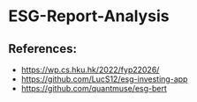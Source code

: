 # ESG-Report-Analysis

## References:

- https://wp.cs.hku.hk/2022/fyp22026/
- https://github.com/LucS12/esg-investing-app
- https://github.com/quantmuse/esg-bert
